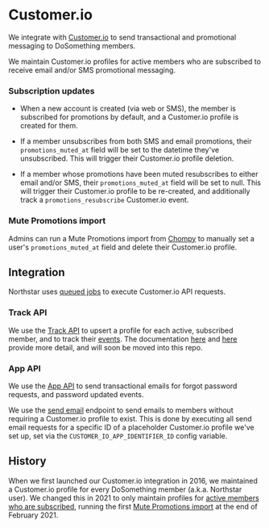 # Customer.io

We integrate with [Customer.io](https://customer.io/) to send transactional and promotional messaging to DoSomething members.

We maintain Customer.io profiles for active members who are subscribed to receive email and/or SMS promotional messaging.

### Subscription updates

* When a new account is created (via web or SMS), the member is subscribed for promotions by default, and a Customer.io profile is created for them.

* If a member unsubscribes from both SMS and email promotions, their `promotions_muted_at` field will be set to the datetime they've unsubscribed. This will trigger their Customer.io profile deletion.

* If a member whose promotions have been muted resubscribes to either email and/or SMS, their `promotions_muted_at` field will be set to null. This will trigger their Customer.io profile to be re-created, and additionally track a `promotions_resubscribe` Customer.io event.

### Mute Promotions import

Admins can run a Mute Promotions import from [Chompy](https://github.com/DoSomething/chompy/tree/master/docs/imports#mute-promotions) to manually set a user's `promotions_muted_at` field and delete their Customer.io profile.

## Integration

Northstar uses [queued jobs](https://laravel.com/docs/6.x/queues) to execute Customer.io API requests.

### Track API

We use the [Track API](https://customer.io/docs/api/#tag/trackOverview) to upsert a profile for each active, subscribed member, and to track their [events](https://customer.io/docs/events). The documentation [here](http://docs.dosomething.org/customer-io) and [here](http://docs.dosomething.org/non-traditional-member-activation) provide more detail, and will soon be moved into this repo.

### App API

We use the [App API](https://customer.io/docs/api/#tag/appOverview) to send transactional emails for forgot password requests, and password updated events.

We use the [send email](https://customer.io/docs/api/#operation/sendEmail) endpoint to send emails to members without requiring a Customer.io profile to exist. This is done by executing all send email requests for a specific ID of a placeholder Customer.io profile we've set up, set via the `CUSTOMER_IO_APP_IDENTIFIER_ID` config variable.

## History

When we first launched our Customer.io integration in 2016, we maintained a Customer.io profile for every DoSomething member (a.k.a. Northstar user). We changed this in 2021 to only maintain profiles for [active members who are subscribed](https://www.pivotaltracker.com/epic/show/4721712), running the first [Mute Promotions import](#mute-promotions-import) at the end of February 2021.
